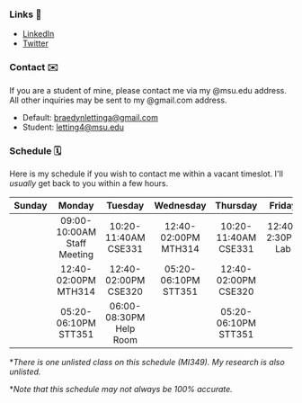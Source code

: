 ### Links 🔗
- [LinkedIn](https://www.linkedin.com/in/braedynl/)
- [Twitter](https://twitter.com/__braedynl)

### Contact ✉️
If you are a student of mine, please contact me via my @msu.edu address. All other inquiries may be sent to my @gmail.com address.
- Default: braedynlettinga@gmail.com
- Student: letting4@msu.edu

### Schedule 🗓️
Here is my schedule if you wish to contact me within a vacant timeslot. I'll *usually* get back to you within a few hours.

| Sunday | Monday | Tuesday | Wednesday | Thursday | Friday | Saturday |
| :---:  | :---:  | :---:   | :---:     | :---:    | :---:  | :---:    |
|| 09:00-10:00AM Staff Meeting | 10:20-11:40AM CSE331    | 12:40-02:00PM MTH314 | 10:20-11:40AM CSE331 | 12:40-2:30PM Lab ||
|| 12:40-02:00PM MTH314        | 12:40-02:00PM CSE320    | 05:20-06:10PM STT351 | 12:40-02:00PM CSE320 |||
|| 05:20-06:10PM STT351        | 06:00-08:30PM Help Room |                      | 05:20-06:10PM STT351 |||

**There is one unlisted class on this schedule (MI349). My research is also unlisted.*

**Note that this schedule may not always be 100% accurate.*

